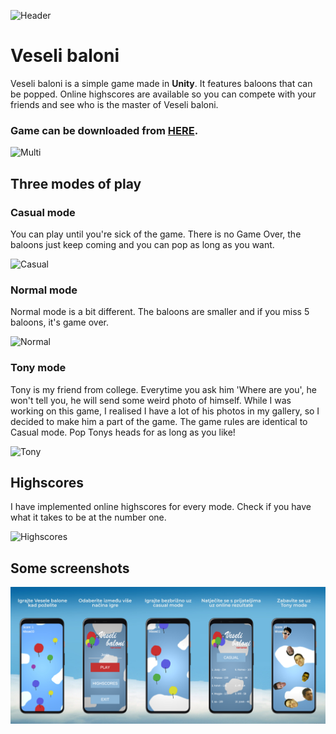 ![Header](https://raw.githubusercontent.com/Veseli_baloni/master/screenshots/header.png)

# Veseli baloni

Veseli baloni is a simple game made in **Unity**.
It features baloons that can be popped.
Online highscores are available so you can compete with your friends and see who is the master of  Veseli baloni.

### Game can be downloaded from [HERE](https://github.com/jokilic/Veseli_baloni/releases/download/1.0/veseli_baloni.apk).

![Multi](https://raw.githubusercontent.com/Veseli_baloni/master/screenshots/multi.png)

## Three modes of play

### Casual mode

You can play until you're sick of the game.
There is no Game Over, the baloons just keep coming and you can pop as long as you want.

![Casual](https://raw.githubusercontent.com/Veseli_baloni/master/screenshots/casual.png)

### Normal mode

Normal mode is a bit different.
The baloons are smaller and if you miss 5 baloons, it's game over.

![Normal](https://raw.githubusercontent.com/Veseli_baloni/master/screenshots/normal.png)

### Tony mode

Tony is my friend from college.
Everytime you ask him 'Where are you', he won't tell you, he will send some weird photo of himself.
While I was working on this game, I realised I have a lot of his photos in my gallery, so I decided to make him a part of the game.
The game rules are identical to Casual mode.
Pop Tonys heads for as long as you like!

![Tony](https://raw.githubusercontent.com/Veseli_baloni/master/screenshots/tony.png)

## Highscores

I have implemented online highscores for every mode.
Check if you have what it takes to be at the number one.

![Highscores](https://raw.githubusercontent.com/Veseli_baloni/master/screenshots/highscores.png)

## Some screenshots

![Play](https://raw.githubusercontent.com/jokilic/Veseli_baloni/master/screenshots/play.png)

